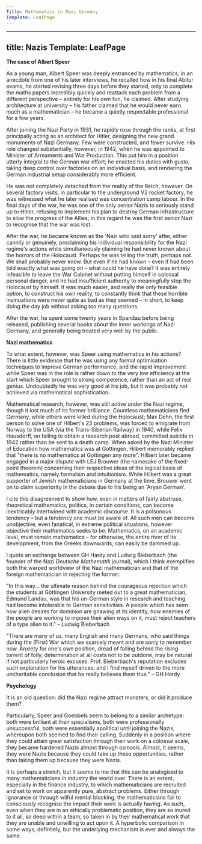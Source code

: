 ```yaml
---
Title: Mathematics in Nazi Germany
Template: LeafPage
---
```


---
title: Nazis
Template: LeafPage
---

**The case of Albert Speer**

As a young man, Albert Speer was deeply entranced by mathematics; in an anecdote from one of his later interviews, he recalled how in his final Abitur exams, he started revising three days before they started, only to complete the maths papers incredibly quickly and reattack each problem from a different perspective – entirely for his own fun, he claimed. After studying architecture at university – his father claimed that he would never earn much as a mathematician – he became a quietly respectable professional for a few years.  

After joining the Nazi Party in 1931, he rapidly rose through the ranks, at first principally acting as an architect for Hitler, designing the new grand monuments of Nazi Germany. Few were constructed, and fewer survive. His role changed substantially, however, in 1942, when he was appointed to Minister of Armaments and War Production. This put him in a position utterly integral to the German war effort; he enacted his duties with gusto, taking deep control over factories on an individual basis, and rendering the German industrial setup considerably more efficient.

He was not completely detached from the reality of the Reich, however. On several factory visits, in particular to the underground V2 rocket factory, he was witnessed what he later realised was concentration camp labour. In the final days of the war, he was one of the only senior Nazis to seriously stand up to Hitler, refusing to implement his plan to destroy German infrastructure to slow the progress of the Allies; in this regard he was the first senior Nazi to recognise that the war was lost. 

After the war, he became known as the 'Nazi who said sorry' after, either cannily or genuinely, proclaiming his individual responsibility for the Nazi regime's actions while simultaneously claiming he had never known about the horrors of the Holocaust. Perhaps he was telling the truth, perhaps not. We shall probably never know. But even if he had known – even if had been told exactly what was going on – what could he have done? It was entirely infeasible to leave the War Cabinet without putting himself in colossal personal danger, and he had insufficient authority to meaningfully stop the Holocaust by himself. It was much easier, and really the only feasible option, to construct his own reality, to constantly think that these horrible insinuations were never quite as bad as they seemed – in short, to keep doing the day job without asking too many questions.

After the war, he spent some twenty years in Spandau before being released, publishing several books about the inner workings of Nazi Germany, and generally being treated very well by the public.

**Nazi mathematics**

To what extent, however, was Speer using mathematics in his actions? There is little evidence that he was using any formal optimisation techniques to improve German performance, and the rapid improvement while Speer was in the role is rather down to the very low efficiency at the start which Speer brought to strong competence, rather than an act of real genius. Undoubtedly he was very good at his job, but it was probably not achieved via mathematical sophistication.

Mathematical research, however, was still active under the Nazi regime, though it lost much of its former brilliance. Countless mathematicians fled Germany, while others were killed during the Holocaust; Max Dehn, the first person to solve one of Hilbert's 23 problems, was forced to emigrate from Norway to the USA (via the Trans-Siberian Railway) in 1940, while Felix Hausdorff, on failing to obtain a research post abroad, committed suicide in 1942 rather than be sent to a death camp.  When asked by the Nazi Minister of Education how mathematics was at Gottingen, Hilbert memorably replied that "there is no mathematics at Gottingen any more". Hilbert later became engaged in a major dispute with LEJ Brouwer (the namesake of the fixed-point theorem) concerning their respective ideas of the logical basis of mathematics, namely formalism and intuitionism. While Hilbert was a great supporter of Jewish mathematicians in Germany at the time, Brouwer went on to claim superiority in the debate due to his being an 'Aryan German'. 

I cite this disagreement to show how, even in matters of fairly abstruse, theoretical mathematics, politics, in certain conditions, can become inextricably intertwined with academic discourse. It is a poisonous tendency – but a tendency one must be aware of. All such men can become unobjective, even fanatical, in extreme political situations, however objective their mathematics seeks to be. Mathematics, on an academic level, must remain mathematics – for otherwise, the entire river of its development, from the Greeks downwards, can easily be dammed up. 

I quote an exchange between GH Hardy and Ludwig Bieberbach (the founder of the Nazi *Deutsche Mathematik* journal), which I think exemplifies both the warped worldview of the Nazi mathematician and that of the foreign mathematician in rejecting the former: 

"In this way... the ultimate reason behind the courageous rejection which the students at Göttingen University meted out to a great mathematician, Edmund Landau, was that his un-German style in research and teaching had become intolerable to German sensitivities. A people which has seen how alien desires for dominion are gnawing at its identity, how enemies of the people are working to impose their alien ways on it, must reject teachers of a type alien to it."
– Ludwig Bieberbach

"There are many of us, many English and many Germans, who said things during the (First) War which we scarcely meant and are sorry to remember now. Anxiety for one's own position, dread of falling behind the rising torrent of folly, determination at all costs not to be outdone, may be natural if not particularly heroic excuses. Prof. Bieberbach's reputation excludes such explanation for his utterances; and I find myself driven to the more uncharitable conclusion that he really believes them true."
– GH Hardy


**Psychology**

It is an old question: did the Nazi regime attract monsters, or did it produce them? 

Particularly, Speer and Goebbels seem to belong to a similar archetype: both were brilliant at their specialisms, both were professionally unsuccessful, both were essentially apolitical until joining the Nazis, whereupon both seemed to find their calling. Suddenly in a position where they could attain great satisfaction through their work on a colossal scale, they became hardened Nazis almost through osmosis. Almost, it seems, they were Nazis because they could take up these opportunities, rather than taking them up because they were Nazis.

It is perhaps a stretch, but it seems to me that this can be analogised to many mathematicians in industry the world over. There is an extent, especially in the finance industry, to which mathematicians are recruited and set to work on apparently pure, abstract problems. Either through ignorance or through wilful mental blocking, the mathematicians fail to consciously recognise the impact their work is actually having. As such, even when they are in an ethically problematic position, they are so inured to it all, so deep within a team, so taken in by their mathematical work that they are unable and unwilling to act upon it. A hyperbolic comparison in some ways, definitely, but the underlying mechanism is ever and always the same.   
